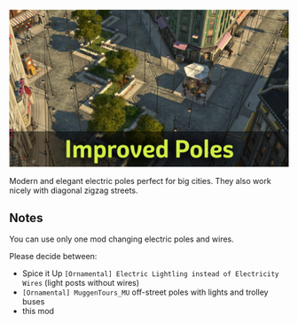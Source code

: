 ![](./banner.jpg)

Modern and elegant electric poles perfect for big cities. They also work nicely with diagonal zigzag streets.

## Notes

You can use only one mod changing electric poles and wires.

Please decide between:

- Spice it Up `[Ornamental] Electric Lightling instead of Electricity Wires` (light posts without wires)
- `[Ornamental] MuggenTours_MU` off-street poles with lights and trolley buses
- this mod
